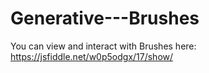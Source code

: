 # Generative---Brushes

You can view and interact with Brushes here: https://jsfiddle.net/w0p5odgx/17/show/
